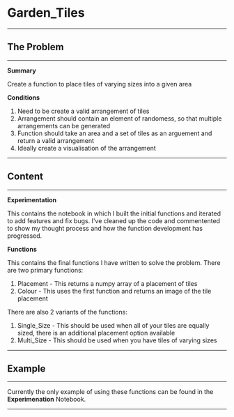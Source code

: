 # Garden_Tiles
---

## The Problem
---

**Summary**

Create a function to place tiles of varying sizes into a given area

**Conditions**

1.   Need to be create a valid arrangement of tiles
2.   Arrangement should contain an element of randomess, so that multiple arrangements can be generated
3.   Function should take an area and a set of tiles as an arguement and return a valid arrangement
4.   Ideally create a visualisation of the arrangement

---

## Content
---

**Experimentation**

This contains the notebook in which I built the initial functions and iterated to add features and fix bugs. I've cleaned up the code and commentented to show my thought process and how the function development has progressed. 

**Functions**

This contains the final functions I have written to solve the problem. There are two primary functions:

1. Placement - This returns a numpy array of a placement of tiles
2. Colour - This uses the first function and returns an image of the tile placement

There are also 2 variants of the functions:

1. Single_Size - This should be used when all of your tiles are equally sized, there is an additional placement option available
2. Multi_Size - This should be used when you have tiles of varying sizes

---

## Example
---

Currently the only example of using these functions can be found in the **Experimenation** Notebook.

---
